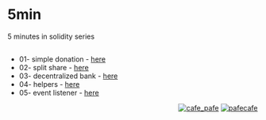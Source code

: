 # 5min
5 minutes in solidity series

##

- 01- simple donation - [here](https://github.com/mosi-sol/5min/tree/main/01-simple-donation) 
- 02- split share - [here](https://github.com/mosi-sol/5min/tree/main/02-Split-Share) 
- 03- decentralized bank - [here](https://github.com/mosi-sol/5min/tree/main/03-decentralized-bank) 
- 04- helpers - [here](https://github.com/mosi-sol/5min/tree/main/03-decentralized-bank) 
- 05- event listener - [here](https://github.com/mosi-sol/5min/tree/main/05-Event-Listener) 

<p align="right"> 
    <a href="https://github.com/mosi-sol/5min" target="blank">
    <img src="https://img.shields.io/badge/5%20min-series-blue?style=flat" alt="cafe_pafe" /></a> 
    <a href="https://github.com/mosi-sol/5min" target="blank">
    <img src="https://img.shields.io/github/license/mosi-sol/live-contracts" alt="pafecafe" /></a>                                  
</p>
